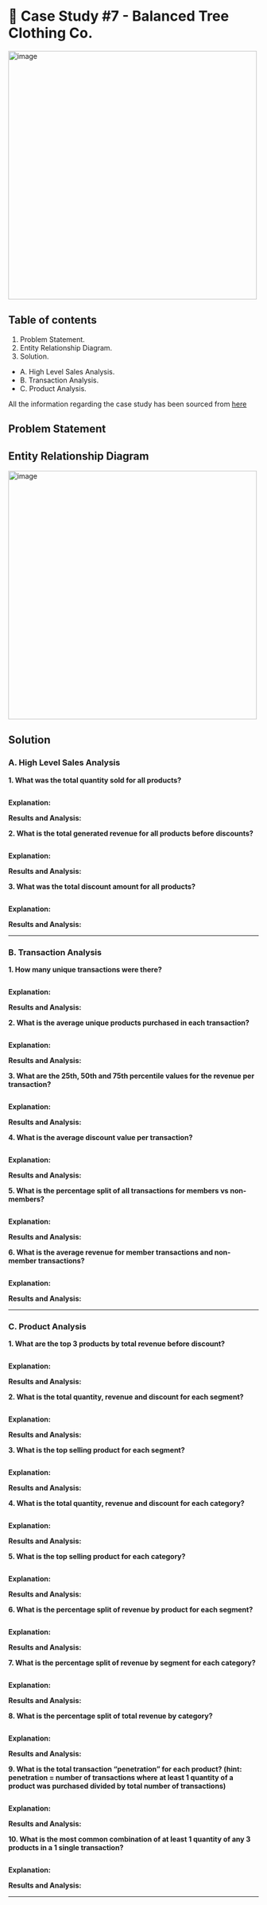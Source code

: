 # 🌲 Case Study #7 - Balanced Tree Clothing Co.

<img width="500" alt="image" src="https://github.com/user-attachments/assets/c2d57f23-adee-4bb2-9ee3-248615bc61fc">

## Table of contents
1. Problem Statement.
2. Entity Relationship Diagram.
3. Solution.
  - A. High Level Sales Analysis.
  - B. Transaction Analysis.
  - C. Product Analysis.

All the information regarding the case study has been sourced from [here](https://8weeksqlchallenge.com/case-study-7/)

## Problem Statement

## Entity Relationship Diagram

<img width="500" alt="image" src="https://github.com/user-attachments/assets/e606fde8-18b1-43d3-8b67-094cac3970ad">

## Solution

### **A. High Level Sales Analysis**

**1. What was the total quantity sold for all products?**

```sql
```

**Explanation:**

**Results and Analysis:**

**2. What is the total generated revenue for all products before discounts?**

```sql
```

**Explanation:**

**Results and Analysis:**

**3. What was the total discount amount for all products?**

```sql
```

**Explanation:**

**Results and Analysis:**

---

### **B. Transaction Analysis**

**1. How many unique transactions were there?**

```sql
```

**Explanation:**

**Results and Analysis:**

**2. What is the average unique products purchased in each transaction?**

```sql
```

**Explanation:**

**Results and Analysis:**

**3. What are the 25th, 50th and 75th percentile values for the revenue per transaction?**

```sql
```

**Explanation:**

**Results and Analysis:**

**4. What is the average discount value per transaction?**

```sql
```

**Explanation:**

**Results and Analysis:**

**5. What is the percentage split of all transactions for members vs non-members?**

```sql
```

**Explanation:**

**Results and Analysis:**

**6. What is the average revenue for member transactions and non-member transactions?**

```sql
```

**Explanation:**

**Results and Analysis:**

---

### **C. Product Analysis**

**1. What are the top 3 products by total revenue before discount?**

```sql
```

**Explanation:**

**Results and Analysis:**

**2. What is the total quantity, revenue and discount for each segment?**

```sql
```

**Explanation:**

**Results and Analysis:**

**3. What is the top selling product for each segment?**

```sql
```

**Explanation:**

**Results and Analysis:**

**4. What is the total quantity, revenue and discount for each category?**

```sql
```

**Explanation:**

**Results and Analysis:**

**5. What is the top selling product for each category?**

```sql
```

**Explanation:**

**Results and Analysis:**

**6. What is the percentage split of revenue by product for each segment?**

```sql
```

**Explanation:**

**Results and Analysis:**

**7. What is the percentage split of revenue by segment for each category?**

```sql
```

**Explanation:**

**Results and Analysis:**

**8. What is the percentage split of total revenue by category?**

```sql
```

**Explanation:**

**Results and Analysis:**

**9. What is the total transaction “penetration” for each product? (hint: penetration = number of transactions where at least 1 quantity of a product was purchased divided by total number of transactions)**

```sql
```

**Explanation:**

**Results and Analysis:**

**10. What is the most common combination of at least 1 quantity of any 3 products in a 1 single transaction?**

```sql
```

**Explanation:**

**Results and Analysis:**

---
